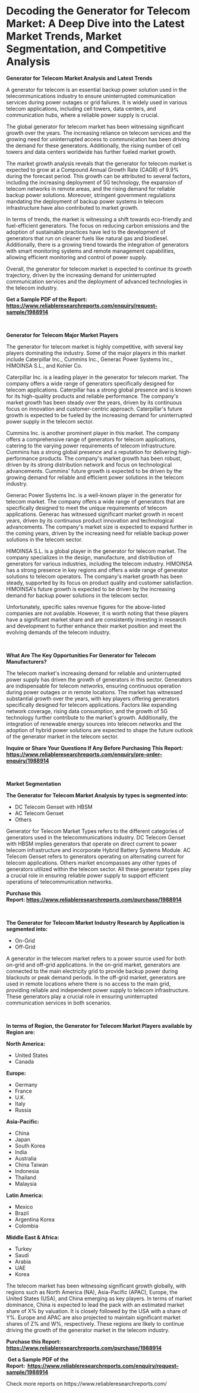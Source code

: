 <p><h1>Decoding the Generator for Telecom Market: A Deep Dive into the Latest Market Trends, Market Segmentation, and Competitive Analysis</h1></p><p><strong>Generator for Telecom Market Analysis and Latest Trends</strong></p>
<p><p>A generator for telecom is an essential backup power solution used in the telecommunications industry to ensure uninterrupted communication services during power outages or grid failures. It is widely used in various telecom applications, including cell towers, data centers, and communication hubs, where a reliable power supply is crucial.</p><p>The global generator for telecom market has been witnessing significant growth over the years. The increasing reliance on telecom services and the growing need for uninterrupted access to communication has been driving the demand for these generators. Additionally, the rising number of cell towers and data centers worldwide has further fueled market growth.</p><p>The market growth analysis reveals that the generator for telecom market is expected to grow at a Compound Annual Growth Rate (CAGR) of 9.9% during the forecast period. This growth can be attributed to several factors, including the increasing deployment of 5G technology, the expansion of telecom networks in remote areas, and the rising demand for reliable backup power solutions. Moreover, stringent government regulations mandating the deployment of backup power systems in telecom infrastructure have also contributed to market growth.</p><p>In terms of trends, the market is witnessing a shift towards eco-friendly and fuel-efficient generators. The focus on reducing carbon emissions and the adoption of sustainable practices have led to the development of generators that run on cleaner fuels like natural gas and biodiesel. Additionally, there is a growing trend towards the integration of generators with smart monitoring systems and remote management capabilities, allowing efficient monitoring and control of power supply.</p><p>Overall, the generator for telecom market is expected to continue its growth trajectory, driven by the increasing demand for uninterrupted communication services and the deployment of advanced technologies in the telecom industry.</p></p>
<p><strong>Get a Sample PDF of the Report:&nbsp; <a href="https://www.reliableresearchreports.com/enquiry/request-sample/1988914">https://www.reliableresearchreports.com/enquiry/request-sample/1988914</a></strong></p>
<p>&nbsp;</p>
<p><strong>Generator for Telecom Major Market Players</strong></p>
<p><p>The generator for telecom market is highly competitive, with several key players dominating the industry. Some of the major players in this market include Caterpillar Inc., Cummins Inc., Generac Power Systems Inc., HIMOINSA S.L., and Kohler Co.</p><p>Caterpillar Inc. is a leading player in the generator for telecom market. The company offers a wide range of generators specifically designed for telecom applications. Caterpillar has a strong global presence and is known for its high-quality products and reliable performance. The company's market growth has been steady over the years, driven by its continuous focus on innovation and customer-centric approach. Caterpillar's future growth is expected to be fueled by the increasing demand for uninterrupted power supply in the telecom sector.</p><p>Cummins Inc. is another prominent player in this market. The company offers a comprehensive range of generators for telecom applications, catering to the varying power requirements of telecom infrastructure. Cummins has a strong global presence and a reputation for delivering high-performance products. The company's market growth has been robust, driven by its strong distribution network and focus on technological advancements. Cummins' future growth is expected to be driven by the growing demand for reliable and efficient power solutions in the telecom industry.</p><p>Generac Power Systems Inc. is a well-known player in the generator for telecom market. The company offers a wide range of generators that are specifically designed to meet the unique requirements of telecom applications. Generac has witnessed significant market growth in recent years, driven by its continuous product innovation and technological advancements. The company's market size is expected to expand further in the coming years, driven by the increasing need for reliable backup power solutions in the telecom sector.</p><p>HIMOINSA S.L. is a global player in the generator for telecom market. The company specializes in the design, manufacture, and distribution of generators for various industries, including the telecom industry. HIMOINSA has a strong presence in key regions and offers a wide range of generator solutions to telecom operators. The company's market growth has been steady, supported by its focus on product quality and customer satisfaction. HIMOINSA's future growth is expected to be driven by the increasing demand for backup power solutions in the telecom sector.</p><p>Unfortunately, specific sales revenue figures for the above-listed companies are not available. However, it is worth noting that these players have a significant market share and are consistently investing in research and development to further enhance their market position and meet the evolving demands of the telecom industry.</p></p>
<p>&nbsp;</p>
<p><strong>What Are The Key Opportunities For Generator for Telecom Manufacturers?</strong></p>
<p><p>The telecom market's increasing demand for reliable and uninterrupted power supply has driven the growth of generators in this sector. Generators are indispensable for telecom networks, ensuring continuous operation during power outages or in remote locations. The market has witnessed substantial growth over the years, with key players offering generators specifically designed for telecom applications. Factors like expanding network coverage, rising data consumption, and the growth of 5G technology further contribute to the market's growth. Additionally, the integration of renewable energy sources into telecom networks and the adoption of hybrid power solutions are expected to shape the future outlook of the generator market in the telecom sector.</p></p>
<p><strong>Inquire or Share Your Questions If Any Before Purchasing This Report: <a href="https://www.reliableresearchreports.com/enquiry/pre-order-enquiry/1988914">https://www.reliableresearchreports.com/enquiry/pre-order-enquiry/1988914</a></strong></p>
<p>&nbsp;</p>
<p><strong>Market Segmentation</strong></p>
<p><strong>The Generator for Telecom Market Analysis by types is segmented into:</strong></p>
<p><ul><li>DC Telecom Genset with HBSM</li><li>AC Telecom Genset</li><li>Others</li></ul></p>
<p><p>Generator for Telecom Market Types refers to the different categories of generators used in the telecommunications industry. DC Telecom Genset with HBSM implies generators that operate on direct current to power telecom infrastructure and incorporate Hybrid Battery Systems Module. AC Telecom Genset refers to generators operating on alternating current for telecom applications. Others market encompasses any other types of generators utilized within the telecom sector. All these generator types play a crucial role in ensuring reliable power supply to support efficient operations of telecommunication networks.</p></p>
<p><strong>Purchase this Report:&nbsp;<a href="https://www.reliableresearchreports.com/purchase/1988914">https://www.reliableresearchreports.com/purchase/1988914</a></strong></p>
<p>&nbsp;</p>
<p><strong>The Generator for Telecom Market Industry Research by Application is segmented into:</strong></p>
<p><ul><li>On-Grid</li><li>Off-Grid</li></ul></p>
<p><p>A generator in the telecom market refers to a power source used for both on-grid and off-grid applications. In the on-grid market, generators are connected to the main electricity grid to provide backup power during blackouts or peak demand periods. In the off-grid market, generators are used in remote locations where there is no access to the main grid, providing reliable and independent power supply to telecom infrastructure. These generators play a crucial role in ensuring uninterrupted communication services in both scenarios.</p></p>
<p>&nbsp;</p>
<p><strong>In terms of Region, the Generator for Telecom Market Players available by Region are:</strong></p>
<p>
    <p> <strong> North America: </strong>
        <ul>
            <li>United States</li>
            <li>Canada</li>
        </ul>
        </p> 
    <p> <strong> Europe: </strong>
        <ul>
            <li>Germany</li>
            <li>France</li>
            <li>U.K.</li>
            <li>Italy</li>
            <li>Russia</li>
        </ul>
        </p> 
    <p> <strong> Asia-Pacific: </strong>
        <ul>
            <li>China</li>
            <li>Japan</li>
            <li>South Korea</li>
            <li>India</li>
            <li>Australia</li>
            <li>China Taiwan</li>
            <li>Indonesia</li>
            <li>Thailand</li>
            <li>Malaysia</li>
        </ul>
        </p> 
    <p> <strong> Latin America: </strong>
        <ul>
            <li>Mexico</li>
            <li>Brazil</li>
            <li>Argentina Korea</li>
            <li>Colombia</li>
        </ul>
        </p> 
    <p> <strong> Middle East & Africa: </strong>
        <ul>
            <li>Turkey</li>
            <li>Saudi</li>
            <li>Arabia</li>
            <li>UAE</li>
            <li>Korea</li>
        </ul>
    </p>
    </p>
<p><p>The telecom market has been witnessing significant growth globally, with regions such as North America (NA), Asia-Pacific (APAC), Europe, the United States (USA), and China emerging as key players. In terms of market dominance, China is expected to lead the pack with an estimated market share of X% by valuation. It is closely followed by the USA with a share of Y%. Europe and APAC are also projected to maintain significant market shares of Z% and W%, respectively. These regions are likely to continue driving the growth of the generator market in the telecom industry.</p></p>
<p><strong>Purchase this Report: <a href="https://www.reliableresearchreports.com/purchase/1988914">https://www.reliableresearchreports.com/purchase/1988914</a></strong></p>
<p>&nbsp;<strong>Get a Sample PDF of the Report:&nbsp;&nbsp;<a href="https://www.reliableresearchreports.com/enquiry/request-sample/1988914">https://www.reliableresearchreports.com/enquiry/request-sample/1988914</a></strong></p>
<p><strong></strong></p>
<p>Check more reports on https://www.reliableresearchreports.com/</p>
